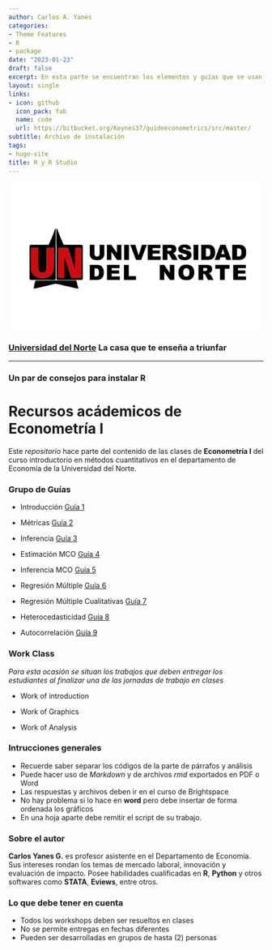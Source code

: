 ```yaml
---
author: Carlos A. Yanes
categories:
- Theme Features
- R
- package
date: "2023-01-23"
draft: false
excerpt: En esta parte se encuentran los elementos y guías que se usan en econometría I para el uso del software de **R**. Muchos de los elementos que se encuentran aquí son en base al libro de Using R for Introductory Econometrics de Florian Heiss.
layout: single
links:
- icon: github
  icon_pack: fab
  name: code
  url: https://bitbucket.org/Keynes37/guideeconometrics/src/master/
subtitle: Archivo de instalación
tags:
- hugo-site
title: R y R Studio
---
```


![Uninorte Logo](Uninorte-logo.png)

### [Universidad del Norte](https://www.uninorte.edu.co/) La casa que te enseña a triunfar

---

### Un par de consejos para instalar R

# Recursos acádemicos de Econometría I #

Este *repositorio* hace parte del contenido de las clases de **Econometría I** del curso introductorio en métodos cuantitativos en el departamento de Economía de la Universidad del Norte.

### Grupo de Guías ###

* Introducción [Guía 1](https://bb.githack.com/Keynes37/guideeconometrics/raw/master/Guias/G1.html)

* Métricas [Guía 2](https://bb.githack.com/Keynes37/guideeconometrics/raw/master/Guias/G2.html) 

* Inferencia [Guía 3](https://bb.githack.com/Keynes37/guideeconometrics/raw/master/Guias/G3.html)

* Estimación MCO [Guía 4](https://bb.githack.com/Keynes37/guideeconometrics/raw/master/Guias/G4.html)

* Inferencia MCO [Guía 5](https://bb.githack.com/Keynes37/guideeconometrics/raw/master/Guias/G5.html)

* Regresión Múltiple [Guía 6](https://bb.githack.com/Keynes37/guideeconometrics/raw/master/Guias/G6.html)

* Regresión Múltiple Cualitativas [Guía 7](https://bb.githack.com/Keynes37/guideeconometrics/raw/master/Guias/G7.html)

* Heterocedasticidad [Guía 8](https://bb.githack.com/Keynes37/guideeconometrics/raw/master/Guias/G8.html)

* Autocorrelación [Guía 9](https://bb.githack.com/Keynes37/guideeconometrics/raw/master/Guias/G9.html)

### Work Class ###

_Para esta ocasión se situan los trabajos que deben entregar los estudiantes al finalizar una de las jornadas de trabajo en clases_

* Work of introduction 

* Work of Graphics

* Work of Analysis

### Intrucciones generales ###

* Recuerde saber separar los códigos de la parte de párrafos y análisis
* Puede hacer uso de *Markdown* y de archivos *rmd* exportados en PDF o Word
* Las respuestas y archivos deben ir en el curso de Brightspace
* No hay problema si lo hace en **word** pero debe insertar de forma ordenada los gráficos
* En una hoja aparte debe remitir el script de su trabajo.

### Sobre el autor ###

**Carlos Yanes G.** es profesor asistente en el Departamento de Economía. Sus intereses rondan los temas de mercado laboral, innovación y evaluación de impacto. Posee habilidades cualificadas en **R**, **Python** y otros softwares como **STATA**, **Eviews**, entre otros.

### Lo que debe tener en cuenta ###

* Todos los workshops deben ser resueltos en clases
* No se permite entregas en fechas diferentes
* Pueden ser desarrolladas en grupos de hasta (2) personas
